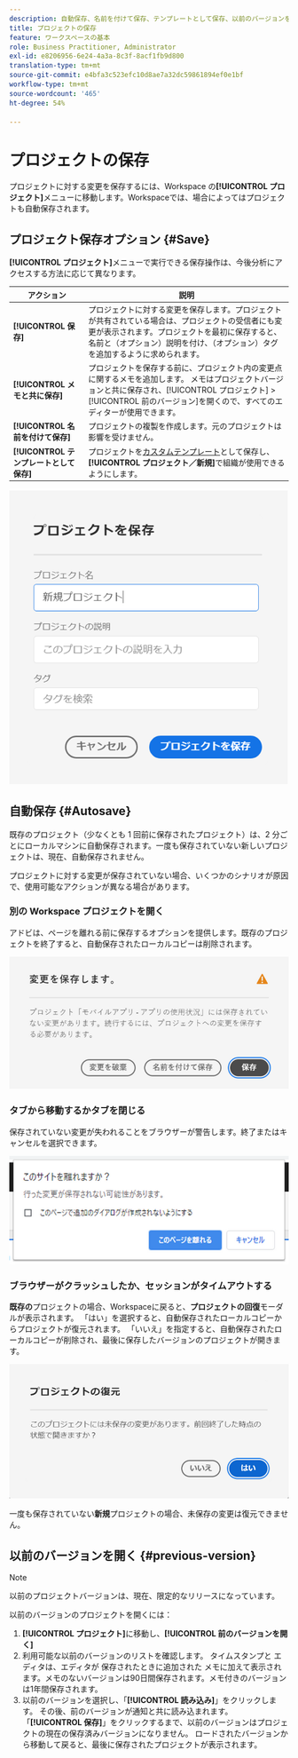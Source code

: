```yaml
---
description: 自動保存、名前を付けて保存、テンプレートとして保存、以前のバージョンを開くなど、様々な保存オプションについて説明します。
title: プロジェクトの保存
feature: ワークスペースの基本
role: Business Practitioner, Administrator
exl-id: e8206956-6e24-4a3a-8c3f-8acf1fb9d800
translation-type: tm+mt
source-git-commit: e4bfa3c523efc10d8ae7a32dc59861894ef0e1bf
workflow-type: tm+mt
source-wordcount: '465'
ht-degree: 54%

---
```


# プロジェクトの保存

プロジェクトに対する変更を保存するには、Workspace の&#x200B;**[!UICONTROL プロジェクト]**&#x200B;メニューに移動します。Workspaceでは、場合によってはプロジェクトも自動保存されます。

## プロジェクト保存オプション {#Save}

**[!UICONTROL プロジェクト]**&#x200B;メニューで実行できる保存操作は、今後分析にアクセスする方法に応じて異なります。

| アクション | 説明 |
|---|---| 
| **[!UICONTROL 保存]** | プロジェクトに対する変更を保存します。プロジェクトが共有されている場合は、プロジェクトの受信者にも変更が表示されます。プロジェクトを最初に保存すると、名前と（オプション）説明を付け、（オプション）タグを追加するように求められます。 |
| **[!UICONTROL メモと共に保存]** | プロジェクトを保存する前に、プロジェクト内の変更点に関するメモを追加します。 メモはプロジェクトバージョンと共に保存され、[!UICONTROL プロジェクト] > [!UICONTROL 前のバージョン]を開くので、すべてのエディターが使用できます。 |
| **[!UICONTROL 名前を付けて保存]** | プロジェクトの複製を作成します。元のプロジェクトは影響を受けません。 |
| **[!UICONTROL テンプレートとして保存]** | プロジェクトを[カスタムテンプレート](https://docs.adobe.com/content/help/ja-JP/analytics/analyze/analysis-workspace/build-workspace-project/starter-projects.html)として保存し、 **[!UICONTROL プロジェクト／新規]**&#x200B;で組織が使用できるようにします。 |

![](assets/save-project.png)

## 自動保存 {#Autosave}

既存のプロジェクト（少なくとも 1 回前に保存されたプロジェクト）は、2 分ごとにローカルマシンに自動保存されます。一度も保存されていない新しいプロジェクトは、現在、自動保存されません。

プロジェクトに対する変更が保存されていない場合、いくつかのシナリオが原因で、使用可能なアクションが異なる場合があります。

### 別の Workspace プロジェクトを開く

アドビは、ページを離れる前に保存するオプションを提供します。既存のプロジェクトを終了すると、自動保存されたローカルコピーは削除されます。

![](assets/existing-save.png)

### タブから移動するかタブを閉じる

保存されていない変更が失われることをブラウザーが警告します。終了またはキャンセルを選択できます。

![](assets/browser-image.png)

### ブラウザーがクラッシュしたか、セッションがタイムアウトする

**既存の**&#x200B;プロジェクトの場合、Workspaceに戻ると、**プロジェクトの回復**&#x200B;モーダルが表示されます。 「はい」を選択すると、自動保存されたローカルコピーからプロジェクトが復元されます。 「いいえ」を指定すると、自動保存されたローカルコピーが削除され、最後に保存したバージョンのプロジェクトが開きます。

![](assets/project-recovery.png)

一度も保存されていない&#x200B;**新規**&#x200B;プロジェクトの場合、未保存の変更は復元できません。

## 以前のバージョンを開く {#previous-version}

>[!NOTE]
>
>以前のプロジェクトバージョンは、現在、限定的なリリースになっています。

以前のバージョンのプロジェクトを開くには：

1. **[!UICONTROL プロジェクト]**&#x200B;に移動し、**[!UICONTROL 前のバージョンを開く]**
1. 利用可能な以前のバージョンのリストを確認します。
    タイムスタンプと  エディタは、エディタが  保存されたときに追加された  メモに加えて表示されます。メモのないバージョンは90日間保存されます。メモ付きのバージョンは1年間保存されます。
1. 以前のバージョンを選択し、「**[!UICONTROL 読み込み]**」をクリックします。
その後、前のバージョンが通知と共に読み込まれます。 「**[!UICONTROL 保存]**」をクリックするまで、以前のバージョンはプロジェクトの現在の保存済みバージョンになりません。 ロードされたバージョンから移動して戻ると、最後に保存されたプロジェクトが表示されます。
